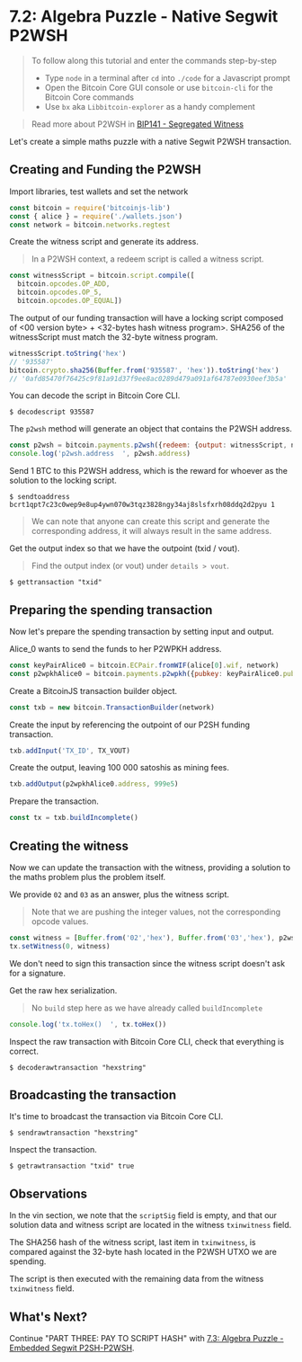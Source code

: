 # 7.2: Algebra Puzzle - Native Segwit P2WSH

> To follow along this tutorial and enter the commands step-by-step
> * Type `node` in a terminal after `cd` into `./code` for a Javascript prompt
> * Open the Bitcoin Core GUI console or use `bitcoin-cli` for the Bitcoin Core commands
> * Use `bx` aka `Libbitcoin-explorer` as a handy complement 

> Read more about P2WSH in [BIP141 - Segregated Witness](https://github.com/bitcoin/bips/blob/master/bip-0141.mediawiki#p2wsh)

Let's create a simple maths puzzle with a native Segwit P2WSH transaction.


## Creating and Funding the P2WSH 
 
Import libraries, test wallets and set the network
```javascript
const bitcoin = require('bitcoinjs-lib')
const { alice } = require('./wallets.json')
const network = bitcoin.networks.regtest
```

Create the witness script and generate its address.
> In a P2WSH context, a redeem script is called a witness script.
```javascript
const witnessScript = bitcoin.script.compile([
  bitcoin.opcodes.OP_ADD,
  bitcoin.opcodes.OP_5,
  bitcoin.opcodes.OP_EQUAL])
```

The output of our funding transaction will have a locking script composed of <00 version byte> + <32-bytes hash witness program>.
SHA256 of the witnessScript must match the 32-byte witness program.
```javascript
witnessScript.toString('hex')
// '935587'
bitcoin.crypto.sha256(Buffer.from('935587', 'hex')).toString('hex')
// '0afd85470f76425c9f81a91d37f9ee8ac0289d479a091af64787e0930eef3b5a'
```

You can decode the script in Bitcoin Core CLI.
```
$ decodescript 935587
```

The `p2wsh` method will generate an object that contains the P2WSH address.
```javascript
const p2wsh = bitcoin.payments.p2wsh({redeem: {output: witnessScript, network}, network})
console.log('p2wsh.address  ', p2wsh.address)
```

Send 1 BTC to this P2WSH address, which is the reward for whoever as the solution to the locking script.
```
$ sendtoaddress bcrt1qpt7c23c0wep9e8up4ywn070w3tqz3828ngy34aj8slsfxrh08ddq2d2pyu 1
```
> We can note that anyone can create this script and generate the corresponding address, it will always result in the same 
> address.
  
Get the output index so that we have the outpoint (txid / vout).
> Find the output index (or vout) under `details > vout`.
```
$ gettransaction "txid"
```


## Preparing the spending transaction

Now let's prepare the spending transaction by setting input and output.

Alice_0 wants to send the funds to her P2WPKH address.
```javascript
const keyPairAlice0 = bitcoin.ECPair.fromWIF(alice[0].wif, network)
const p2wpkhAlice0 = bitcoin.payments.p2wpkh({pubkey: keyPairAlice0.publicKey, network})
```

Create a BitcoinJS transaction builder object.
```javascript
const txb = new bitcoin.TransactionBuilder(network)
```

Create the input by referencing the outpoint of our P2SH funding transaction.
```javascript
txb.addInput('TX_ID', TX_VOUT)
```

Create the output, leaving 100 000 satoshis as mining fees.
```javascript
txb.addOutput(p2wpkhAlice0.address, 999e5)
```

Prepare the transaction.
```javascript
const tx = txb.buildIncomplete()
```


## Creating the witness

Now we can update the transaction with the witness, providing a solution to the maths problem plus the problem itself.

We provide `02` and `03` as an answer, plus the witness script. 
> Note that we are pushing the integer values, not the corresponding opcode values.
```javascript
const witness = [Buffer.from('02','hex'), Buffer.from('03','hex'), p2wsh.redeem.output]
tx.setWitness(0, witness)
```

We don't need to sign this transaction since the witness script doesn't ask for a signature.

Get the raw hex serialization.
> No `build` step here as we have already called `buildIncomplete`
```javascript
console.log('tx.toHex()  ', tx.toHex())
```

Inspect the raw transaction with Bitcoin Core CLI, check that everything is correct.
```
$ decoderawtransaction "hexstring"
```


## Broadcasting the transaction

It's time to broadcast the transaction via Bitcoin Core CLI.
```
$ sendrawtransaction "hexstring"
```

Inspect the transaction.
```
$ getrawtransaction "txid" true
```


## Observations

In the vin section, we note that the `scriptSig` field is empty, and that our solution data and witness script are located
in the witness `txinwitness` field. 

The SHA256 hash of the witness script, last item in `txinwitness`, is compared against the 32-byte hash located in the P2WSH UTXO we are 
spending.

The script is then executed with the remaining data from the witness `txinwitness` field.


## What's Next?

Continue "PART THREE: PAY TO SCRIPT HASH" with [7.3: Algebra Puzzle - Embedded Segwit P2SH-P2WSH](07_3_P2SH_P2WSH_Algebra_Puzzle.md).
